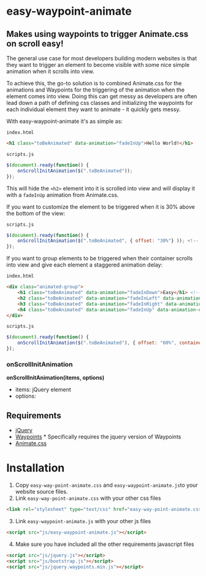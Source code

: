 # easy-waypoint-animate

## Makes using waypoints to trigger Animate.css on scroll easy!

The general use case for most developers building modern websites is that they want to trigger an element to become visible with some nice simple animation when it scrolls into view.

To achieve this, the go-to solution is to combined Animate.css for the animations and Waypoints for the triggering of the animation when the element comes into view.
Doing this can get messy as developers are often lead down a path of defining css classes and initializing the waypoints for each individual element they want to animate - it quickly gets messy.

With easy-waypoint-animate it's as simple as:

`index.html`
```html
<h1 class="toBeAnimated" data-animation="fadeInUp">Hello World!</h1>
```

`scripts.js`
```javascript
$(document).ready(function() {
    onScrollInitAnimation($(".toBeAnimated"));
});
```

This will hide the `<h2>` element into it is scrolled into view and will display it with a `fadeInUp` animation from Animate.css.

If you want to customize the element to be triggered when it is 30% above the bottom of the view:

`scripts.js`
```javascript
$(document).ready(function() {
    onScrollInitAnimation($(".toBeAnimated", { offset: "30%"} )); <!-- waypoint now triggers at a 30% offset from the bottom, default is 90% -->
});
```

If you want to group elements to be triggered when their container scrolls into view and give each element a staggered animation delay:

`index.html`
```html
<div class="animated-group">
    <h1 class="toBeAnimated" data-animation="fadeInDown">Easy</h1> <!-- default delay is 0s -->
    <h2 class="toBeAnimated" data-animation="fadeInLeft" data-animation-delay="0.3s">Waypoint</h1>
    <h3 class="toBeAnimated" data-animation="fadeInRight" data-animation-delay="0.6s">Animate</h1>
    <h4 class="toBeAnimated" data-animation="fadeInUp" data-animation-delay="0.9s">css</h1>
</div>
```

`scripts.js`
```javascript
$(document).ready(function() {
    onScrollInitAnimation($(".toBeAnimated"), { offset: "60%", container: $(".animated-group") });
});
```

### onScrollInitAnimation

**onScrollInitAnimation(items, options)**

- items: jQuery element
- options: 

## Requirements

- [jQuery](https://jquery.com/)
- [Waypoints](http://imakewebthings.com/waypoints/) * Specifically requires the jquery version of Waypoints
- [Animate.css](https://daneden.github.io/animate.css/)

# Installation
1. Copy `easy-way-point-animate.css` and `easy-waypoint-animate.js`to your website source files.
2. Link `easy-way-point-animate.css` with your other css files
```html
<link rel="stylesheet" type="text/css" href="easy-way-point-animate.css">
```
3. Link `easy-waypoint-animate.js` with your other js files
```html
<script src="js/easy-waypoint-animate.js"></script>
```
4. Make sure you have included all the other requirements javascript files
```html
<script src="js/jquery.js"></script>
<script src="js/bootstrap.js"></script>
<script src="js/jquery.waypoints.min.js"></script>
```

